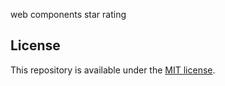 web components star rating

## License

This repository is available under the [MIT license](LICENSE).
